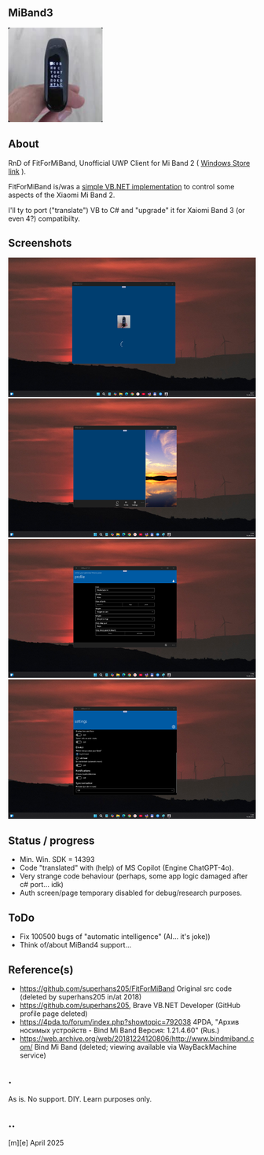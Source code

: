 ## MiBand3
![Logo](Images/logo.png)

## About 
RnD of FitForMiBand, Unofficial UWP Client for Mi Band 2 ( [Windows Store link](https://apps.microsoft.com/detail/9p9p4lqh99c7?hl=ru-RU&gl=RU)  ).

FitForMiBand is/was a [simple VB.NET implementation](https://github.com/AL3X1/FitForMiBand) to control some aspects of the Xiaomi Mi Band 2. 
 
I'll ty to port ("translate") VB to C# and "upgrade" it for Xaiomi Band 3 (or even 4?) compatibilty.

## Screenshots
![W11](Images/sshot01.png)
![W11](Images/sshot02.png)
![W11](Images/sshot03.png)
![W11](Images/sshot04.png)


## Status / progress
- Min. Win. SDK = 14393
- Code "translated" with (help) of MS Copilot (Engine ChatGPT-4o).
- Very strange code behaviour (perhaps, some app logic damaged after c# port... idk) 
- Auth screen/page temporary disabled for debug/research purposes.

## ToDo
- Fix 100500 bugs of "automatic intelligence" (AI... it's joke))
- Think of/about MiBand4 support...

## Reference(s)
- https://github.com/superhans205/FitForMiBand Original src code (deleted by superhans205 in/at 2018)
- https://github.com/superhans205, Brave VB.NET Developer (GitHub profile page deleted)
- https://4pda.to/forum/index.php?showtopic=792038 4PDA, "Архив носимых устройств - Bind Mi Band Версия: 1.21.4.60" (Rus.)
- https://web.archive.org/web/20181224120806/http://www.bindmiband.com/ Bind Mi Band (deleted; viewing available via WayBackMachine service)

## .
As is. No support. DIY. Learn purposes only.

## ..
[m][e] April 2025